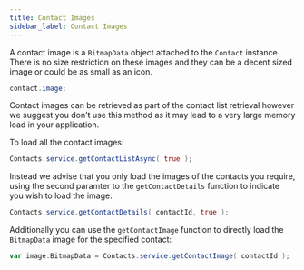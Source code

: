 ```yaml
---
title: Contact Images
sidebar_label: Contact Images
---
```



A contact image is a `BitmapData` object attached to the `Contact` instance. There is no size restriction
on these images and they can be a decent sized image or could be as small as an icon.

```actionscript
contact.image;
```

Contact images can be retrieved as part of the contact list retrieval however we suggest you don't 
use this method as it may lead to a very large memory load in your application.

To load all the contact images:

```actionscript
Contacts.service.getContactListAsync( true ); 
```

Instead we advise that you only load the images of the contacts you require, using the second
paramter to the `getContactDetails` function to indicate you wish to load the image:

```actionscript
Contacts.service.getContactDetails( contactId, true );
```

Additionally you can use the `getContactImage` function to directly load the `BitmapData` image
for the specified contact:

```actionscript
var image:BitmapData = Contacts.service.getContactImage( contactId );
```

